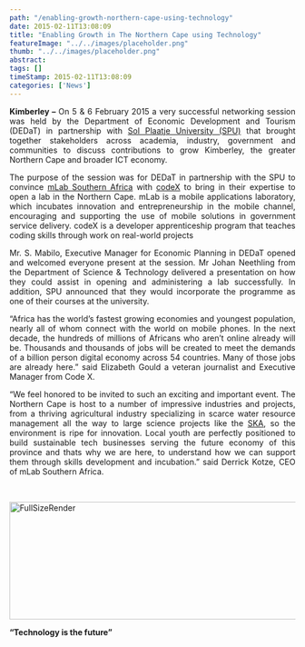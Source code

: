 ```yaml
---
path: "/enabling-growth-northern-cape-using-technology" 
date: 2015-02-11T13:08:09 
title: "Enabling Growth in The Northern Cape using Technology" 
featureImage: "../../images/placeholder.png" 
thumb: "../../images/placeholder.png" 
abstract:  
tags: [] 
timeStamp: 2015-02-11T13:08:09 
categories: ['News'] 
---
```


<p style="text-align: justify;"><strong>Kimberley &#8211;</strong> On 5 &amp; 6 February 2015 a very successful networking session was held by the Department of Economic Development and Tourism (DEDaT) in partnership with <a href="http://www.spu.ac.za">Sol Plaatje University (SPU)</a> that brought together stakeholders across academia, industry, government and communities to discuss contributions to grow Kimberley, the greater Northern Cape and broader ICT economy.</p>
<p style="text-align: justify;">The purpose of the session was for DEDaT in partnership with the SPU to convince <a href="http://mlab">mLab Southern Africa</a> with <a href="http://www.projectcodex.co">codeX</a> to bring in their expertise to open a lab in the Northern Cape. mLab is a mobile applications laboratory, which incubates innovation and entrepreneurship in the mobile channel, encouraging and supporting the use of mobile solutions in government service delivery. codeX is a developer apprenticeship program that teaches coding skills through work on real-world projects</p>
<p style="text-align: justify;">Mr. S. Mabilo, Executive Manager for Economic Planning in DEDaT opened and welcomed everyone present at the session. Mr Johan Neethling from the Department of Science &amp; Technology delivered a presentation on how they could assist in opening and administering a lab successfully. In addition, SPU announced that they would incorporate the programme as one of their courses at the university.</p>
<p style="text-align: justify;">“Africa has the world’s fastest growing economies and youngest population, nearly all of whom connect with the world on mobile phones. In the next decade, the hundreds of millions of Africans who aren’t online already will be. Thousands and thousands of jobs will be created to meet the demands of a billion person digital economy across 54 countries. Many of those jobs are already here.” said Elizabeth Gould a veteran journalist and Executive Manager from Code X.</p>
<p style="text-align: justify;">&#8220;We feel honored to be invited to such an exciting and important event. The Northern Cape is host to a number of impressive industries and projects, from a thriving agricultural industry specializing in scarce water resource management all the way to large science projects like the <a href="http://www.ska.ac.za">SKA</a>, so the environment is ripe for innovation. Local youth are perfectly positioned to build sustainable tech businesses serving the future economy of this province and thats why we are here, to understand how we can support them through skills development and incubation.&#8221; said Derrick Kotze, CEO of mLab Southern Africa.</p>
<p>&nbsp;</p>
<p><a href="http://mlab/wp-content/uploads/2015/02/FullSizeRender.jpg"><img class="wp-image-1603 aligncenter" src="http://mlab/wp-content/uploads/2015/02/FullSizeRender.jpg" alt="FullSizeRender" width="581" height="207" srcset="https://mlab.co.za/wp-content/uploads/2015/02/FullSizeRender.jpg 4431w, https://mlab.co.za/wp-content/uploads/2015/02/FullSizeRender-300x107.jpg 300w, https://mlab.co.za/wp-content/uploads/2015/02/FullSizeRender-768x273.jpg 768w, https://mlab.co.za/wp-content/uploads/2015/02/FullSizeRender-1024x364.jpg 1024w" sizes="(max-width: 581px) 100vw, 581px" /></a></p>
<p style="text-align: justify;"><strong>“Technology is the future”</strong></p>
